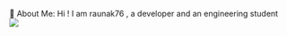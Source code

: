 💫 About Me: Hi ! I am raunak76 , a developer and an engineering student   
![](https://i.pinimg.com/originals/59/87/1c/59871c7fb4ca4d906e9ef1f4566cd378.gif)




